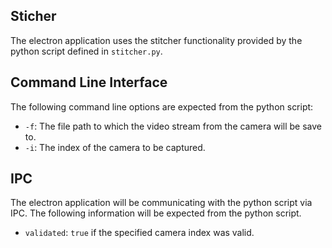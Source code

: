 ## Sticher

The electron application uses the stitcher functionality provided by the
python script defined in `stitcher.py`.

## Command Line Interface
The following command line options are expected from the python script:

* `-f`: The file path to which the video stream from the camera will
be save to.
* `-i`: The index of the camera to be captured.

## IPC

The electron application will be communicating with the python
script via IPC. The following information will be expected from the python script.

* `validated`: `true` if the specified camera index was valid.
